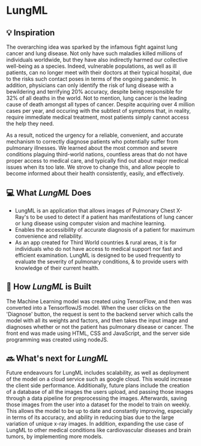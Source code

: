 # __LungML__

## 💡 Inspiration

The overarching idea was sparked by the infamous fight against lung cancer and lung disease. Not only have such maladies killed millions of individuals worldwide, but they have also indirectly harmed our collective well-being as a species. Indeed, vulnerable populations, as well as ill patients, can no longer meet with their doctors at their typical hospital, due to the risks such contact poses in terms of the ongoing pandemic. In addition, physicians can only identify the risk of lung disease with a bewildering and terrifying 20% accuracy, despite being responsible for 32% of all deaths in the world. Not to mention, lung cancer is the leading cause of death amongst all types of cancer. Despite acquiring over 4 million cases per year, and occuring with the subtlest of symptoms that, in reality, require immediate medical treatment, most patients simply cannot access the help they need. 

As a result, noticed the urgency for a reliable, convenient, and accurate mechanism to correctly diagnose patients who potentially suffer from pulmonary illnesses. We learned about the most common and severe conditions plaguing third-world nations, countless areas that do not have proper access to medical care, and typically find out about major medical issues when its too late. We strove to change this, and allow people to become informed about their health consistently, easily, and effectively.

## 💻 What _LungML_ Does

- LungML is an application that allows images of Pulmonary Chest X-Ray's to be used to detect if a patient has manifestations of lung cancer or lung disease using computer vision and machine learning.
- Enables the accessibility of accurate diagnosis of a patient for maximum convenience and reliability.
- As an app created for Third World countries & rural areas, it is for individuals who do not have access to medical support nor fast and efficient examination. LungML is designed to be used frequently to evaluate the severity of pulmonary conditions, & to provide users with knowledge of their current health.

## 🔨 How _LungML_ is Built

The Machine Learning model was created using TensorFlow, and then was converted into a TensorflowJS model. When the user clicks on the 'Diagnose' button, the request is sent to the backend server which calls the model with all its weights and factors, and then takes the input image and diagnoses whether or not the patient has pulmonary disease or cancer. The front end was made using HTML, CSS and JavaScript, and the server side programming was created using nodeJS.

## 🔜 What's next for _LungML_

Future endeavours for LungML includes scalability, as well as deployment of the model on a cloud service such as google cloud. This would increase the client side performance. Additionally, future plans include the creation of a database of all the images the users upload, and passing those images through a data pipeline for preprocessing the images. Afterwards, saving those images from the user into a dataset for the model to train on weekly. This allows the model to be up to date and constantly improving, especially in terms of its  accuracy, and ability in reducing bias due to the large variation of unique x-ray images. In addition, expanding the use case of LungML to other medical conditions like cardiovascular diseases and brain tumors, by implementing more models.
